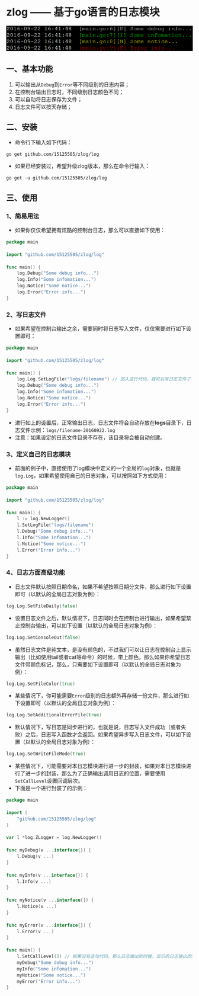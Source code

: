 # zlog —— 基于go语言的日志模块

![效果示例](example.png)

## 一、基本功能
1. 可以输出从`Debug`到`Error`等不同级别的日志内容；
2. 在控制台输出日志时，不同级别日志颜色不同；
3. 可以自动将日志保存为文件；
4. 日志文件可以按天存储；

## 二、安装
* 命令行下输入如下代码：
```
go get github.com/15125505/zlog/log
```
* 如果已经安装过，希望升级zlog版本，那么在命令行输入：
```
go get -u github.com/15125505/zlog/log
```


## 三、使用

### 1、简易用法
* 如果你仅仅希望拥有炫酷的控制台日志，那么可以直接如下使用：
``` go
package main

import "github.com/15125505/zlog/log"

func main() {
	log.Debug("Some debug info...")
	log.Info("Some infomation...")
	log.Notice("Some notice...")
	log.Error("Error info...")
}

``` 

### 2、写日志文件
* 如果希望在控制台输出之余，需要同时将日志写入文件，仅仅需要进行如下设置即可：
``` go
package main

import "github.com/15125505/zlog/log"

func main() {
	log.Log.SetLogFile("logs/filename") // 加入这行代码，就可以写日志文件了
	log.Debug("Some debug info...")
	log.Info("Some infomation...")
	log.Notice("Some notice...")
	log.Error("Error info...")
}
```
* 进行如上的设置后，正常输出日志，日志文件将会自动存放在**logs**目录下，日志文件示例：`logs/filename-20160922.log`
* 注意：如果设定的日志文件目录不存在，该目录将会被自动创建。

### 3、定义自己的日志模块
* 前面的例子中，直接使用了log模块中定义的一个全局的`log`对象，也就是`log.Log`，如果希望使用自己的日志对象，可以按照如下方式使用：
``` go
package main

import "github.com/15125505/zlog/log"

func main() {
	l := log.NewLogger()
	l.SetLogFile("logs/filename")
	l.Debug("Some debug info...")
	l.Info("Some infomation...")
	l.Notice("Some notice...")
	l.Error("Error info...")
}
```

### 4、日志方面高级功能
* 日志文件默认按照日期命名，如果不希望按照日期分文件，那么进行如下设置即可（以默认的全局日志对象为例）：
``` go
log.Log.SetFileDaily(false)
```
* 设置日志文件之后，默认情况下，日志同时会在控制台进行输出，如果希望禁止控制台输出，可以如下设置（以默认的全局日志对象为例）：
``` go
log.Log.SetConsoleOut(false)
```
* 虽然日志文件是纯文本，是没有颜色的，不过我们可以让日志在控制台上显示输出（比如使用tail或者cat等命令）的时候，带上颜色。那么如果你希望日志文件带颜色标记，那么，只需要如下设置即可（以默认的全局日志对象为例）：
``` go
log.Log.SetFileColor(true)
```
* 某些情况下，你可能需要`Error`级别的日志额外再存储一份文件，那么进行如下设置即可（以默认的全局日志对象为例）：
``` go
log.Log.SetAdditionalErrorFile(true)
```
* 默认情况下，写日志是同步进行的，也就是说，日志写入文件成功（或者失败）之后，日志写入函数才会返回。如果希望异步写入日志文件，可以如下设置（以默认的全局日志对象为例）：
``` go
log.Log.SetWriteFileMode(true)
```
* 某些情况下，可能需要对本日志模块进行进一步的封装，如果对本日志模块进行了进一步的封装，那么为了正确输出调用日志的位置，需要使用`SetCallLevel`设置回调层次。
* 下面是一个进行封装了的示例：
``` go
package main

import (
	"github.com/15125505/zlog/log"
)

var l *log.ZLogger = log.NewLogger()

func myDebug(v ...interface{}) {
	l.Debug(v ...)
}

func myInfo(v ...interface{}) {
	l.Info(v ...)
}

func myNotice(v ...interface{}) {
	l.Notice(v ...)
}

func myError(v ...interface{}) {
	l.Error(v ...)
}

func main() {
	l.SetCallLevel(3) // 如果没有这句代码，那么日志输出的时候，显示的日志输出的文件行号将会不正确
	myDebug("Some debug info...")
	myInfo("Some infomation...")
	myNotice("Some notice...")
	myError("Error info...")
}
```

